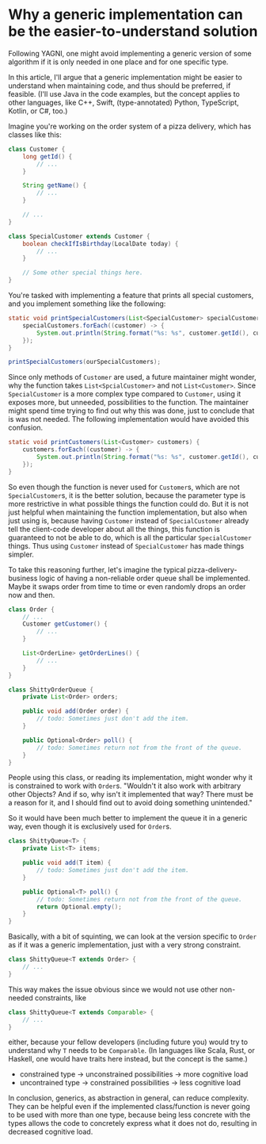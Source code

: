 # Why a generic implementation can be the easier-to-understand solution

Following YAGNI, one might avoid implementing a generic version of some algorithm if it is only needed in one place and for one specific type.

In this article, I'll argue that a generic implementation might be easier to understand when maintaining code, and thus should be preferred, if feasible. (I'll use Java in the code examples, but the concept applies to other languages, like C++, Swift, (type-annotated) Python, TypeScript, Kotlin, or C#, too.)

Imagine you're working on the order system of a pizza delivery, which has classes like this:

```java
class Customer {
    long getId() {
        // ...
    }

    String getName() {
        // ...
    }

    // ...
}

class SpecialCustomer extends Customer {
    boolean checkIfIsBirthday(LocalDate today) {
        // ...
    }

    // Some other special things here.
}
```

You're tasked with implementing a feature that prints all special customers, and you implement something like the following:

```java
static void printSpecialCustomers(List<SpecialCustomer> specialCustomers) {
    specialCustomers.forEach((customer) -> {
        System.out.println(String.format("%s: %s", customer.getId(), customer.getName()));
    });
}
```

```java
printSpecialCustomers(ourSpecialCustomers);
```

Since only methods of `Customer` are used, a future maintainer might wonder, why the function takes `List<SpcialCustomer>` and not `List<Customer>`. Since `SpecialCustomer` is a more complex type compared to `Customer`, using it exposes more, but unneeded, possibilities to the function. The maintainer might spend time trying to find out why this was done, just to conclude that is was not needed. The following implementation would have avoided this confusion.

```java
static void printCustomers(List<Customer> customers) {
    customers.forEach((customer) -> {
        System.out.println(String.format("%s: %s", customer.getId(), customer.getName()));
    });
}
```

So even though the function is never used for `Customer`s, which are not `SpecialCustomer`s, it is the better solution, because the parameter type is more restrictive in what possible things the function could do. But it is not just helpful when maintaining the function implementation, but also when just using is, because having `Customer` instead of `SpecialCustomer` already tell the client-code developer about all the things, this function is guaranteed to not be able to do, which is all the particular `SpecialCustomer` things. Thus using `Customer` instead of `SpecialCustomer` has made things simpler.

To take this reasoning further, let's imagine the typical pizza-delivery-business logic of having a non-reliable order queue shall be implemented. Maybe it swaps order from time to time or even randomly drops an order now and then.

```java
class Order {
    // ...
    Customer getCustomer() {
        // ...
    }

    List<OrderLine> getOrderLines() {
        // ...
    }
}
```

```java
class ShittyOrderQueue {
    private List<Order> orders;

    public void add(Order order) {
        // todo: Sometimes just don't add the item.
    }

    public Optional<Order> poll() {
        // todo: Sometimes return not from the front of the queue.
    }
}
```

People using this class, or reading its implementation, might wonder why it is constrained to work with `Order`s. "Wouldn't it also work with arbitrary other Objects? And if so, why isn't it implemented that way? There must be a reason for it, and I should find out to avoid doing something unintended."

So it would have been much better to implement the queue it in a generic way, even though it is exclusively used for `Order`s.

```java
class ShittyQueue<T> {
    private List<T> items;

    public void add(T item) {
        // todo: Sometimes just don't add the item.
    }

    public Optional<T> poll() {
        // todo: Sometimes return not from the front of the queue.
        return Optional.empty();
    }
}
```

Basically, with a bit of squinting, we can look at the version specific to `Order` as if it was a generic implementation, just with a very strong constraint.

```java
class ShittyQueue<T extends Order> {
    // ...
}
```

This way makes the issue obvious since we would not use other non-needed constraints, like

```java
class ShittyQueue<T extends Comparable> {
    // ...
}
```

either, because your fellow developers (including future you) would try to understand why `T` needs to be `Comparable`. (In languages like Scala, Rust, or Haskell, one would have traits here instead, but the concept is the same.)

- constrained type -> unconstrained possibilities -> more cognitive load
- uncontrained type -> constrained possibilities -> less cognitive load

In conclusion, generics, as abstraction in general, can reduce complexity. They can be helpful even if the implemented class/function is never going to be used with more than one type, because being less concrete with the types allows the code to concretely express what it does not do, resulting in decreased cognitive load.

